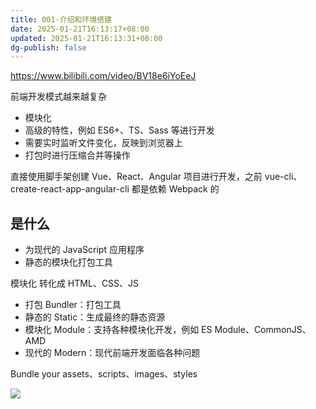 ```yaml
---
title: 001-介绍和环境搭建
date: 2025-01-21T16:13:17+08:00
updated: 2025-01-21T16:13:31+08:00
dg-publish: false
---
```


https://www.bilibili.com/video/BV18e6iYoEeJ

前端开发模式越来越复杂

- 模块化
- 高级的特性，例如 ES6+、TS、Sass 等进行开发
- 需要实时监听文件变化，反映到浏览器上
- 打包时进行压缩合并等操作

直接使用脚手架创建 Vue、React、Angular 项目进行开发，之前 vue-cli、create-react-app-angular-cli 都是依赖 Webpack 的

## 是什么

- 为现代的 JavaScript 应用程序
- 静态的模块化打包工具

模块化 转化成 HTML、CSS、JS

- 打包 Bundler：打包工具
- 静态的 Static：生成最终的静态资源
- 模块化 Module：支持各种模块化开发，例如 ES Module、CommonJS、AMD
- 现代的 Modern：现代前端开发面临各种问题

Bundle your assets、scripts、images、styles

![](https://cdn.wallleap.cn/img/pic/illustration/20250121162243409.png?imageSlim)

